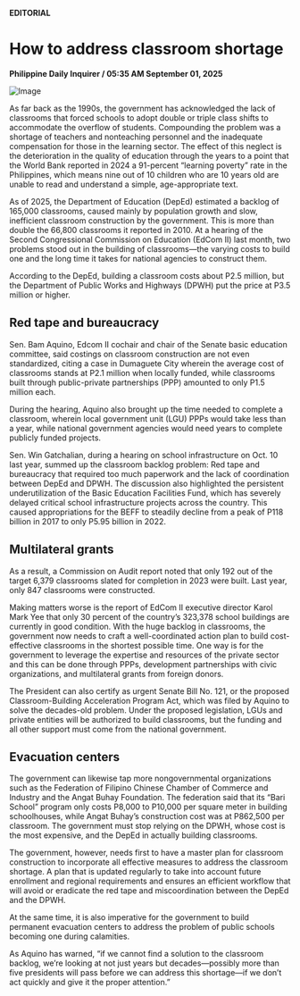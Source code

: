 **EDITORIAL**

# How to address classroom shortage

****Philippine Daily Inquirer / 05:35 AM September 01, 2025****

![Image](https://raw.githubusercontent.com/github-jl14/scrapy_api/refs/heads/main/images/editorial09012025.png)

As far back as the 1990s, the government has acknowledged the lack of classrooms that forced schools to adopt double or triple class shifts to accommodate the overflow of students. Compounding the problem was a shortage of teachers and nonteaching personnel and the inadequate compensation for those in the learning sector. The effect of this neglect is the deterioration in the quality of education through the years to a point that the World Bank reported in 2024 a 91-percent “learning poverty” rate in the Philippines, which means nine out of 10 children who are 10 years old are unable to read and understand a simple, age-appropriate text.

As of 2025, the Department of Education (DepEd) estimated a backlog of 165,000 classrooms, caused mainly by population growth and slow, inefficient classroom construction by the government. This is more than double the 66,800 classrooms it reported in 2010. At a hearing of the Second Congressional Commission on Education (EdCom II) last month, two problems stood out in the building of classrooms—the varying costs to build one and the long time it takes for national agencies to construct them.

According to the DepEd, building a classroom costs about P2.5 million, but the Department of Public Works and Highways (DPWH) put the price at P3.5 million or higher.

## Red tape and bureaucracy

Sen. Bam Aquino, Edcom II cochair and chair of the Senate basic education committee, said costings on classroom construction are not even standardized, citing a case in Dumaguete City wherein the average cost of classrooms stands at P2.1 million when locally funded, while classrooms built through public-private partnerships (PPP) amounted to only P1.5 million each.

During the hearing, Aquino also brought up the time needed to complete a classroom, wherein local government unit (LGU) PPPs would take less than a year, while national government agencies would need years to complete publicly funded projects.

Sen. Win Gatchalian, during a hearing on school infrastructure on Oct. 10 last year, summed up the classroom backlog problem: Red tape and bureaucracy that required too much paperwork and the lack of coordination between DepEd and DPWH. The discussion also highlighted the persistent underutilization of the Basic Education Facilities Fund, which has severely delayed critical school infrastructure projects across the country. This caused appropriations for the BEFF to steadily decline from a peak of P118 billion in 2017 to only P5.95 billion in 2022.

## Multilateral grants

As a result, a Commission on Audit report noted that only 192 out of the target 6,379 classrooms slated for completion in 2023 were built. Last year, only 847 classrooms were constructed.

Making matters worse is the report of EdCom II executive director Karol Mark Yee that only 30 percent of the country’s 323,378 school buildings are currently in good condition. With the huge backlog in classrooms, the government now needs to craft a well-coordinated action plan to build cost-effective classrooms in the shortest possible time. One way is for the government to leverage the expertise and resources of the private sector and this can be done through PPPs, development partnerships with civic organizations, and multilateral grants from foreign donors.

The President can also certify as urgent Senate Bill No. 121, or the proposed Classroom-Building Acceleration Program Act, which was filed by Aquino to solve the decades-old problem. Under the proposed legislation, LGUs and private entities will be authorized to build classrooms, but the funding and all other support must come from the national government.

## Evacuation centers

The government can likewise tap more nongovernmental organizations such as the Federation of Filipino Chinese Chamber of Commerce and Industry and the Angat Buhay Foundation. The federation said that its “Bari School” program only costs P8,000 to P10,000 per square meter in building schoolhouses, while Angat Buhay’s construction cost was at P862,500 per classroom. The government must stop relying on the DPWH, whose cost is the most expensive, and the DepEd in actually building classrooms.

The government, however, needs first to have a master plan for classroom construction to incorporate all effective measures to address the classroom shortage. A plan that is updated regularly to take into account future enrollment and regional requirements and ensures an efficient workflow that will avoid or eradicate the red tape and miscoordination between the DepEd and the DPWH.

At the same time, it is also imperative for the government to build permanent evacuation centers to address the problem of public schools becoming one during calamities.

As Aquino has warned, “if we cannot find a solution to the classroom backlog, we’re looking at not just years but decades—possibly more than five presidents will pass before we can address this shortage—if we don’t act quickly and give it the proper attention.”